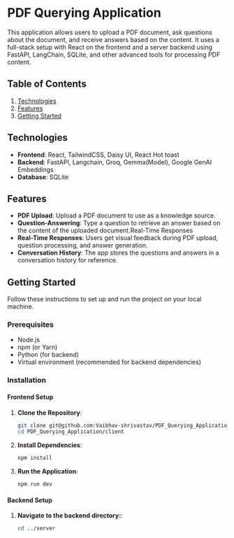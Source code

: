 # PDF Querying Application

This application allows users to upload a PDF document,  ask questions about the document, and receive answers based on the content. It uses a full-stack setup with React on the frontend and a server backend using FastAPI, LangChain, SQLite, and other advanced tools for processing PDF content.

## Table of Contents

1. [Technologies](#technologies)
2. [Features](#features)
3. [Getting Started](#getting_started)


## Technologies
- **Frontend**: React, TailwindCSS, Daisy UI, React Hot toast
- **Backend**: FastAPI, Langchain, Groq, Gemma(Model), Google GenAI Embeddings
- **Database**: SQLite


## Features
- **PDF Upload**: Upload a PDF document to use as a knowledge source.
- **Question-Answering**: Type a question to retrieve an answer based on the content of the uploaded document.Real-Time Responses
- **Real-Time Responses**: Users get visual feedback during PDF upload, question processing, and answer generation.
- **Conversation History**: The app stores the questions and answers in a conversation history for reference.

## Getting Started
Follow these instructions to set up and run the project on your local machine.

### Prerequisites
- Node.js
- npm (or Yarn)
- Python (for backend)
- Virtual environment (recommended for backend dependencies)

### Installation

#### Frontend Setup
1. **Clone the Repository**:
   ```bash
   git clone git@github.com:Vaibhav-shrivastav/PDF_Querying_Application.git
   cd PDF_Querying_Application/client
   ```
2. **Install Dependencies**:
    ```bash
    npm install
    ```
3. **Run the Application**:
    ```bash
    npm run dev
    ```

#### Backend Setup
1. **Navigate to the backend directory:**:
    ```bash
    cd ../server
    ```



